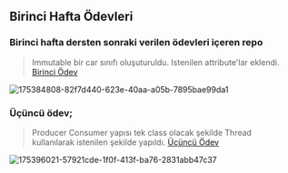 ## Birinci Hafta Ödevleri
### Birinci hafta dersten sonraki verilen ödevleri içeren repo
> Immutable bir car sınıfı oluşuturuldu. Istenilen attribute'lar eklendi.
[Birinci Ödev](https://github.com/Patika-Todeb-Java-Spring-Bootcamp/birinciHaftaOdevleri/blob/main/car.java)
> 
![175384808-82f7d440-623e-40aa-a05b-7895bae99da1](https://user-images.githubusercontent.com/94866363/175384966-0a7f4414-ef3a-4ed2-a8d3-a4e8622731d5.png)
>

### Üçüncü ödev;
> Producer Consumer yapısı tek class olacak şekilde Thread kullanılarak istenilen şekilde yapıldı.
[Üçüncü Ödev](https://github.com/Patika-Todeb-Java-Spring-Bootcamp/birinciHaftaOdevleri/blob/main/ThirdHomework.java)

![175396021-57921cde-1f0f-413f-ba76-2831abb47c37](https://user-images.githubusercontent.com/94866363/175396531-18a15656-8ae0-4118-8d89-5c0e38947537.png)


